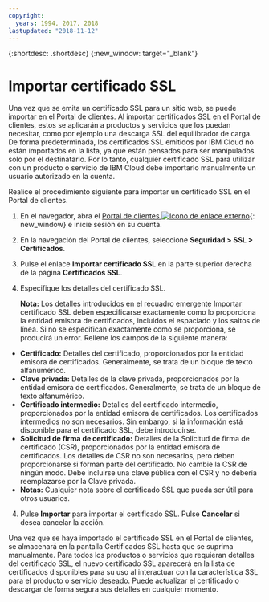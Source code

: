 ```yaml
---
copyright:
  years: 1994, 2017, 2018
lastupdated: "2018-11-12"
---
```


{:shortdesc: .shortdesc}
{:new_window: target="_blank"}

# Importar certificado SSL

Una vez que se emita un certificado SSL para un sitio web, se puede importar en el Portal de clientes. Al importar certificados SSL en el Portal de clientes, estos se aplicarán a productos y servicios que los puedan necesitar, como por ejemplo una descarga SSL del equilibrador de carga. De forma predeterminada, los certificados SSL emitidos por IBM Cloud no están importados en la lista, ya que están pensados para ser manipulados solo por el destinatario. Por lo tanto, cualquier certificado SSL para utilizar con un producto o servicio de IBM Cloud debe importarlo manualmente un usuario autorizado en la cuenta.

Realice el procedimiento siguiente para importar un certificado SSL en el Portal de clientes.

1. En el navegador, abra el [Portal de clientes ![Icono de enlace externo](../../icons/launch-glyph.svg "Icono de enlace externo")](https://control.softlayer.com/){: new_window} e inicie sesión en su cuenta.
2. En la navegación del Portal de clientes, seleccione **Seguridad > SSL > Certificados**.
3. Pulse el enlace **Importar certificado SSL** en la parte superior derecha de la página **Certificados SSL**.
2. Especifique los detalles del certificado SSL. 

	**Nota:** Los detalles introducidos en el recuadro emergente Importar certificado SSL deben especificarse exactamente como lo proporciona la entidad emisora de certificados, incluidos el espaciado y los saltos de línea. Si no se especifican exactamente como se proporciona, se producirá un error. Rellene los campos de la siguiente manera:
  - **Certificado:** Detalles del certificado, proporcionados por la entidad emisora de certificados. Generalmente, se trata de un bloque de texto alfanumérico.
  - **Clave privada:** Detalles de la clave privada, proporcionados por la entidad emisora de certificados. Generalmente, se trata de un bloque de texto alfanumérico.
  - **Certificado intermedio:** Detalles del certificado intermedio, proporcionados por la entidad emisora de certificados. Los certificados intermedios no son necesarios. Sin embargo, si la información está disponible para el certificado SSL, debe introducirse.
  - **Solicitud de firma de certificado:** Detalles de la Solicitud de firma de certificado (CSR), proporcionados por la entidad emisora de certificados. Los detalles de CSR no son necesarios, pero deben proporcionarse si forman parte del certificado. No cambie la CSR de ningún modo. Debe incluirse una clave pública con el CSR y no debería reemplazarse por la Clave privada.
  - **Notas:** Cualquier nota sobre el certificado SSL que pueda ser útil para otros usuarios.
4. Pulse **Importar** para importar el certificado SSL. Pulse **Cancelar** si desea cancelar la acción.

Una vez que se haya importado el certificado SSL en el Portal de clientes, se almacenará en la pantalla Certificados SSL hasta que se suprima manualmente. Para todos los productos o servicios que requieran detalles del certificado SSL, el nuevo certificado SSL aparecerá en la lista de certificados disponibles para su uso al interactuar con la característica SSL para el producto o servicio deseado. Puede actualizar el certificado o descargar de forma segura sus detalles en cualquier momento.
